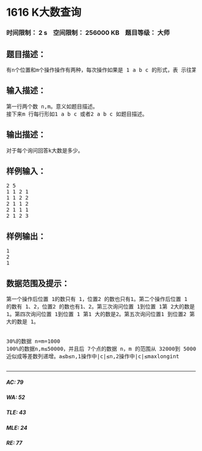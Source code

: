 # 1616 K大数查询   
### 时间限制： 2 s&nbsp;&nbsp;&nbsp;&nbsp;空间限制： 256000 KB&nbsp;&nbsp;&nbsp;&nbsp;题目等级： 大师  
## 题目描述：  

<pre>
有n个位置和m个操作操作有两种，每次操作如果是 1 a b c 的形式，表 示往第a个位置到第b个位置每个位置加入一个数c。如果操作形如 2a b c 的形 式，表示询问从第a个位置到第b个位置，第c大的数是多少。
</pre>
  
  
## 输入描述：  

<pre>
第一行两个数 n,m。意义如题目描述。  
接下来m 行每行形如1 a b c 或者2 a b c 如题目描述。
</pre>
  
  
## 输出描述：  

<pre>
对于每个询问回答k大数是多少。
</pre>
  
  
## 样例输入：  

<pre>
2 5  
1 1 2 1  
1 1 2 2  
2 1 1 2  
2 1 1 1  
2 1 2 3
</pre>
  
  
## 样例输出：  

<pre>
1  
2  
1
</pre>
  
  
## 数据范围及提示：  

<pre>
第一个操作后位置 1的数只有 1，位置2 的数也只有1。第二个操作后位置 1  
的数有 1、2，位置2 的数也有1、2。第三次询问位置 1到位置 1第 2大的数是  
1。第四次询问位置 1到位置 1 第1 大的数是2。第五次询问位置1 到位置2 第 3  
大的数是 1。  
  

30%的数据 n=m=1000  
100%的数据n,m≤50000，并且后 7个点的数据 n，m 的范围从 32000到 50000  
近似成等差数列递增。a≤b≤n,1操作中|c|≤n,2操作中|c|≤maxlongint
 
</pre>
  
  
***  

##### AC: 79  
##### WA: 52  
##### TLE: 43  
##### MLE: 24  
##### RE: 77  
